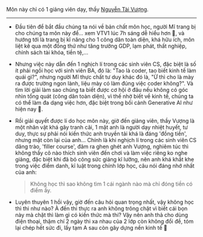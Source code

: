 Môn này chỉ có 1 giảng viên dạy, thầy [Nguyễn Tài Vượng][link].

---

- Đầu tiên để bắt đầu chúng ta nói về bản chất môn học, người Mĩ trang bị cho chúng ta môn này để... xem VTV1 lúc 7h sáng dễ hiểu hơn 🙂, và hướng tới là trang bị kĩ năng cho 1 công dân toàn diện, khá hữu ích, môn liệt kê qua một đống thứ như tăng trưởng GDP, lạm phát, thất nghiệp, chính sách tài khóa, tiền tệ,... 

- Nhưng việc này dẫn đến 1 nghịch lí trong các sinh viên CS, đặc biệt là số ít phải ngồi học với sinh viên BA, đó là: "Tao là coder, tao biết kinh tế làm quái gì?", nhưng người Mĩ thực chất tư duy khác đó là, "Ừ thì cho là mày ra được trường ngon lành, liệu mày có làm đúng việc coder không?". Và tìm lời giải làm sao chúng ta biết được cơ hội ở đâu nếu không có góc nhìn tổng quát (công dân toàn diện), vì thế nhờ biết về kinh tế, chúng ta có thể làm đa dạng việc hơn, đặc biệt trong bối cảnh Generative AI như hiện nay 🤖.

- Rồi giải quyết được lí do học môn này, giờ đến giảng viên, thầy Vượng là một nhân vật khá gây tranh cãi, 1 mặt anh là người dạy nhiệt huyết, tư duy, thực sự phải nói kiến thức anh truyền tải khá là đáng 'đồng tiền', nhưng mặt còn lại của anh... Chính là khi nghịch lí trong các sinh viên CS dâng trào, 'filler course', đâm ra ghen ghét anh Vượng, nghiêm túc thì không thầy cô nào thích sinh viên đến chơi và làm việc riêng ko nghe giảng, đặc biệt khi đã bỏ công sức giảng kĩ lưỡng, nên anh khá khắt khe trong việc điểm danh, kỉ luật trong chính lớp học, câu nói đáng nhớ nhất của anh:
  
  > Không học thì sao không tìm 1 cái ngành nào mà chỉ đóng tiền có điểm ấy.

- Luyên thuyên 1 hồi vậy, giờ đến câu hỏi quan trọng nhất, vậy không học thì thi như nào? À đến thi thực ra anh không trông chặt vì biết cái bọn này mà chặt thì làm gì có kiến thức mà thi? Vậy nên anh thả cho dùng điện thoại, thậm chí 2 ngày thi xa nhau của 2 lớp còn không đổi đề, tóm lại chép hết sức đi, lấy tạm A sau còn gây dựng nền kinh tế 💸

[link]: https://sem.hust.edu.vn/lecturers/ths-nguyen-tai-vuong


